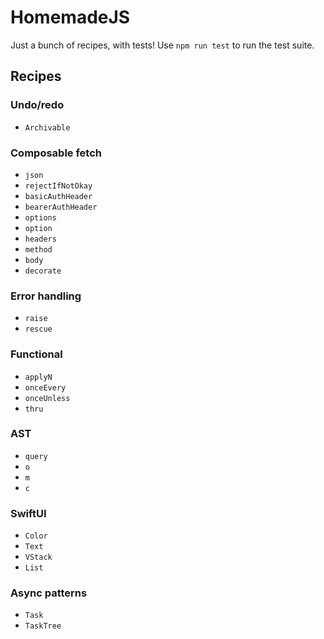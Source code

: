 # HomemadeJS

Just a bunch of recipes, with tests! Use `npm run test` to run the test suite.

## Recipes
### Undo/redo
- `Archivable`
### Composable fetch
- `json`
- `rejectIfNotOkay`
- `basicAuthHeader`
- `bearerAuthHeader`
- `options`
- `option`
- `headers`
- `method`
- `body`
- `decorate`
### Error handling
- `raise`
- `rescue`
### Functional
- `applyN`
- `onceEvery`
- `onceUnless`
- `thru`
### AST
- `query`
- `o`
- `m`
- `c`
### SwiftUI
- `Color`
- `Text`
- `VStack`
- `List`
### Async patterns
- `Task`
- `TaskTree`
